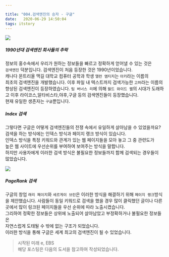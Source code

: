 ```yaml
---

title: "004.검색엔진의 승자 - 구글"
date:   2020-06-29 14:50:04
tags: itstory
---
```


![](/images/it-story-004_1.jpg)

##### [](#1990년대-검색엔진-회사들의-추락 "1990년대 검색엔진 회사들의 추락")1990년대 검색엔진 회사들의 추락

정보의 홍수속에서 우리가 원하는 정보들을 빠르고 정확하게 얻어낼 수 있는 것은  
`검색엔진` 덕분입니다. 검색엔진이 처음 등장한 것은 1990년이었습니다.  
캐나다 몬트리올 맥길 대학교 컴퓨터 공학과 학생 `앨런 엠티지`는 `아키`라는 이름의  
최초의 검색엔진을 개발했습니다. 이후 파일 내 텍스트까지 검색가능한 `고퍼`라는 이름의  
향상된 검색엔진이 등장하였습니다. `팀 버너스 리`에 의해 `월드 와이드 웹`의 시대가 도래하고 이후 라이코스,알타비스타,야후,구글 등의 검색엔진들이 등장했습니다.  
현재 유일한 생존자는 `구글`뿐입니다.

##### [](#Index-검색 "Index 검색")Index 검색

그렇다면 구글은 어떻게 검색엔진들의 전쟁 속에서 유일하게 살아남을 수 있었을까요?  
검색을 하는 방식에는 인덱스 방식과 페이지 랭크 방식이 있습니다.  
인덱스 방식을 특정 키워드와 관계가 있는 웹 페이지들을 모아 놓고 그 중 관련도가  
높은 웹 사이트에 우선순위를 부여하여 보여주는 방식을 말합니다.  
하지만 사용자에게 이러한 검색 방식은 불필요한 정보들까지 함께 검색되는 경우들이  
많았습니다.

![](/images/it-story-004_2.png)

##### [](#PageRank-검색 "PageRank 검색")PageRank 검색

구글의 창업 `래리 페이지`와 `세르게이 브린`은 이러한 방식을 해결하기 위해 `페이지 랭크`방식을 제안했습니다. 사람들이 동일 키워드로 검색을 했을 경우 많이 클릭했던 글이나 다른곳에서 많이 링크된 페이지들을 우선 순위에 따라 노출시켰습니다.  
그리하여 정확한 정보들은 상위에 노출되어 살아남았고 부정확하거나 불필요한 정보들은  
자연스럽게 도태될 수 밖에 없는 구조가 되었습니다.  
이러한 방식을 통해 구글은 세계 최고의 검색엔진이 될 수 있었습니다.

> 시작된 미래 e, EBS  
해당 포스팅은 다음의 도서을 참고하여 작성되었습니다.

